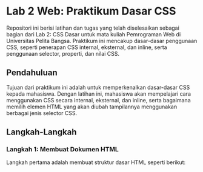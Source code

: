 # Lab 2 Web: Praktikum Dasar CSS
Repositori ini berisi latihan dan tugas yang telah diselesaikan sebagai bagian dari Lab 2: CSS Dasar untuk mata kuliah Pemrograman Web di Universitas Pelita Bangsa. Praktikum ini mencakup dasar-dasar penggunaan CSS, seperti penerapan CSS internal, eksternal, dan inline, serta penggunaan selector, properti, dan nilai CSS.
## Pendahuluan
Tujuan dari praktikum ini adalah untuk memperkenalkan dasar-dasar CSS kepada mahasiswa. Dengan latihan ini, mahasiswa akan mempelajari cara menggunakan CSS secara internal, eksternal, dan inline, serta bagaimana memilih elemen HTML yang akan diubah tampilannya menggunakan berbagai jenis selector CSS.
## Langkah-Langkah
### Langkah 1: Membuat Dokumen HTML
Langkah pertama adalah membuat struktur dasar HTML seperti berikut:
